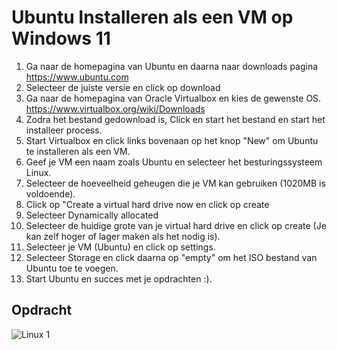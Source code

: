 # Ubuntu Installeren als een VM op Windows 11

1. Ga naar de homepagina van Ubuntu en daarna naar downloads pagina https://www.ubuntu.com
2. Selecteer de juiste versie en click op download
3. Ga naar de homepagina van Oracle Virtualbox en kies de gewenste OS. https://www.virtualbox.org/wiki/Downloads
4. Zodra het bestand gedownload is, Click en start het bestand en start het installeer process.
5. Start Virtualbox en click links bovenaan op het knop "New" om Ubuntu te installeren als een VM.
6. Geef je VM een naam zoals Ubuntu en selecteer het besturingssysteem Linux.
7. Selecteer de hoeveelheid geheugen die je VM kan gebruiken (1020MB is voldoende).
8. Click op "Create a virtual hard drive now en click op create
9. Selecteer Dynamically allocated
10. Selecteer de huidige grote van je virtual hard drive en click op create (Je kan zelf hoger of lager maken als het nodig is).
11. Selecteer je VM (Ubuntu) en click op settings. 
12. Selecteer Storage en click daarna op "empty" om het ISO bestand van Ubuntu toe te voegen.
13. Start Ubuntu en succes met je opdrachten :).

## Opdracht


![Linux 1](https://user-images.githubusercontent.com/71566558/145039573-683accf0-f01b-40f3-b4d7-ebb379b2cb82.png)
